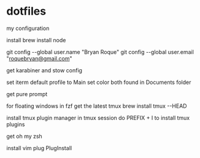 # dotfiles
my configuration

install brew
install node

git config --global user.name "Bryan Roque"
git config --global user.email "roquebryan@gmail.com"

get karabiner and stow config

set iterm default profile to Main
set color
both found in Documents folder

get pure prompt

for floating windows in fzf get the latest tmux
brew install tmux --HEAD

install tmux plugin manager
in tmux session do PREFIX + I to install tmux plugins

get oh my zsh

install vim plug
PlugInstall
